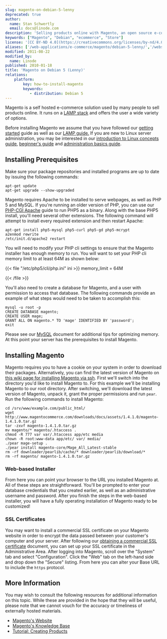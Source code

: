```yaml
---
slug: magento-on-debian-5-lenny
deprecated: true
author:
  name: Stan Schwertly
  email: docs@linode.com
description: 'Selling products online with Magento, an open source e-commerce solution on a Debian 5 (Lenny) Linode.'
keywords: ["Magento", "Debian", "ecommerce", "Store"]
license: '[CC BY-ND 4.0](https://creativecommons.org/licenses/by-nd/4.0)'
aliases: ['/web-applications/e-commerce/magento/debian-5-lenny/','/websites/ecommerce/magento-on-debian-5-lenny/']
modified: 2011-08-22
modified_by:
  name: Linode
published: 2010-01-18
title: 'Magento on Debian 5 (Lenny)'
relations:
    platform:
        key: how-to-install-magento
        keywords:
           - distribution: Debian 5
---
```


Magento is a self hosted e-commerce solution used by many people to sell products online. It runs on a [LAMP stack](/docs/web-servers/lamp/lamp-server-on-debian-5-lenny/) and offers the user a wide variety of options.

Before installing Magento we assume that you have followed our [getting started](/docs/getting-started/) guide as well as our [LAMP guide.](/docs/web-servers/lamp/lamp-server-on-debian-5-lenny/) If you are new to Linux server administration, you may be interested in our [introduction to Linux concepts guide](/docs/tools-reference/introduction-to-linux-concepts/), [beginner's guide](/docs/platform/billing-and-support/linode-beginners-guide/) and [administration basics guide](/docs/tools-reference/linux-system-administration-basics/).

## Installing Prerequisites

Make sure your package repositories and installed programs are up to date by issuing the following commands:

    apt-get update
    apt-get upgrade --show-upgraded

Magento requires Apache to be installed to serve webpages, as well as PHP 5 and MySQL. If you're running an older version of PHP, you can use our [PHP-CGI Apache](/docs/web-servers/apache/run-php-applications-under-cgi-with-apache-on-debian-5-lenny/) guide to run PHP5 as a binary. Along with the base PHP5 install, you'll need several other extensions. The following command will attempt to install every required extension and then restart Apache:

    apt-get install php5-mysql php5-curl php5-gd php5-mcrypt
    a2enmod rewrite
    /etc/init.d/apache2 restart

You will need to modify your PHP cli settings to ensure that the Magento installer has enough memory to run. You will want to set your PHP cli memory limit to at least 64M as shown below:

{{< file "/etc/php5/cli/php.ini" ini >}}
memory_limit = 64M

{{< /file >}}


You'll also need to create a database for Magento, and a user with permission to access that database. The following commands provide an example of what steps would need to be taken to accomplish this:

    mysql -u root -p
    CREATE DATABASE magento;
    CREATE USER mage;
    GRANT ALL ON magento.* TO 'mage' IDENTIFIED BY 'password';
    exit

Please see our [MySQL](/docs/databases/mysql/use-mysql-relational-databases-on-debian-5-lenny/) document for additional tips for optimizing memory. At this point your server has the prerequisites to install Magento.

## Installing Magento

Magento requires you to have a cookie on your system in order to download their packages. Alternatively, you can find the latest version of Magento on [this wiki page for installing Magento via ssh](http://www.magentocommerce.com/wiki/1_-_installation_and_configuration/installing_magento_via_shell_ssh). First we'll switch into the directory you'd like to install Magento to. For this example we'll be installing Magento to our root directory. After switching, we'll download the latest version of Magento, unpack it, grant the proper permissions and run `pear`. Run the following commands to install Magento:

    cd /srv/www/example.com/public_html/
    wget http://www.magentocommerce.com/downloads/docs/assets/1.4.1.0/magento-1.4.1.0.tar.gz
    tar -zxvf magento-1.4.1.0.tar.gz
    mv magento/* magento/.htaccess .
    chmod -R 777 var var/.htaccess app/etc media
    chown -R root:www-data app/etc/ var/ media/
    ./pear mage-setup .
    ./pear install magento-core/Mage_All_Latest-stable
    rm -rf downloader/pearlib/cache/* downloader/pearlib/download/*
    rm -rf magento/ magento-1.4.1.0.tar.gz

### Web-based Installer

From here you can point your browser to the URL you installed Magento at. All of these steps are straightforward. You'll be prompted to enter your database credentials that you created earlier, as well as an administrative username and password. After you finish the steps in the web-based installer, you will have a fully operating installation of Magento ready to be customized!

### SSL Certificates

You may want to install a commercial SSL certificate on your Magento website in order to encrypt the data passed between your customer's computer and your server. After following our [obtaining a commercial SSL certificate](/docs/security/ssl/obtain-a-commercially-signed-tls-certificate/) document, you can set up your SSL certificate in the Administrative Area. After logging into Magento, scroll over the "System" tab and select "Configuration". Click the "Web" tab on the left-hand side and drop down the "Secure" listing. From here you can alter your Base URL to include the `https` protocol.

## More Information

You may wish to consult the following resources for additional information on this topic. While these are provided in the hope that they will be useful, please note that we cannot vouch for the accuracy or timeliness of externally hosted materials.

- [Magento's Website](http://www.magentocommerce.com/)
- [Magento's Knowledge Base](http://www.magentocommerce.com/knowledge-base)
- [Tutorial: Creating Products](http://www.magentocommerce.com/knowledge-base/entry/knowledge-base/entry/tutorial-creating-products)



